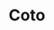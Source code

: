 ---
title: "Coto"
url: /ciudad-autonoma-de-buenos-aires/coto-avenida-elcano-2/
shop: supermercado
---